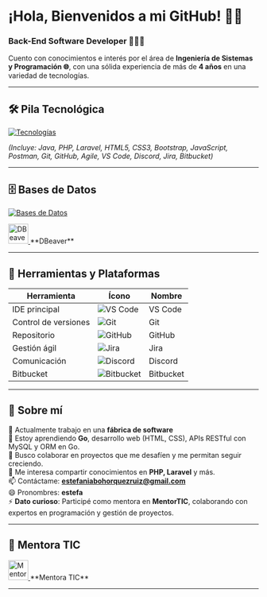 # ¡Hola, Bienvenidos a mi GitHub! 👋🏼  
### Back-End Software Developer 👩🏼‍💻

Cuento con conocimientos e interés por el área de **Ingeniería de Sistemas y Programación 🌐**, con una sólida experiencia de más de **4 años** en una variedad de tecnologías.

---

## 🛠️ Pila Tecnológica

[![Tecnologías](https://skillicons.dev/icons?i=java,php,laravel,html,css,bootstrap,js,postman,git,github,agile,vscode,discord,jira,bitbucket&theme=light&perline=7)](https://skillicons.dev)

*(Incluye: Java, PHP, Laravel, HTML5, CSS3, Bootstrap, JavaScript, Postman, Git, GitHub, Agile, VS Code, Discord, Jira, Bitbucket)*

---

## 🗄️ Bases de Datos

[![Bases de Datos](https://skillicons.dev/icons?i=postgres,sql&theme=light)](https://skillicons.dev)

<a href="https://dbeaver.io/" target="_blank">
  <img src="https://img.icons8.com/fluency/48/database.png" width="40" height="40" alt="DBeaver"/>
</a>  
**DBeaver**

---

## 🧰 Herramientas y Plataformas

| Herramienta         | Ícono                                                                 | Nombre         |
|---------------------|------------------------------------------------------------------------|----------------|
| IDE principal       | ![VS Code](https://skillicons.dev/icons?i=vscode&theme=light)          | VS Code        |
| Control de versiones| ![Git](https://skillicons.dev/icons?i=git&theme=light)                 | Git            |
| Repositorio         | ![GitHub](https://skillicons.dev/icons?i=github&theme=light)           | GitHub         |
| Gestión ágil        | ![Jira](https://skillicons.dev/icons?i=jira&theme=light)               | Jira           |
| Comunicación        | ![Discord](https://skillicons.dev/icons?i=discord&theme=light)         | Discord        |
| Bitbucket           | ![Bitbucket](https://skillicons.dev/icons?i=bitbucket&theme=light)     | Bitbucket      |

---

## 💼 Sobre mí

🔭 Actualmente trabajo en una **fábrica de software**  
🌱 Estoy aprendiendo **Go**, desarrollo web (HTML, CSS), APIs RESTful con MySQL y ORM en Go.  
👯 Busco colaborar en proyectos que me desafíen y me permitan seguir creciendo.  
🤔 Me interesa compartir conocimientos en **PHP, Laravel** y más.  
📫 Contáctame: **estefaniabohorquezruiz@gmail.com**  
😄 Pronombres: **estefa**  
⚡ **Dato curioso**: Participé como mentora en **MentorTIC**, colaborando con expertos en programación y gestión de proyectos.

---

## 🚀 Mentora TIC

<a href="https://images.app.goo.gl/ggRc1FpEUmCETWsh9" target="_blank">
  <img src="https://img.icons8.com/external-flat-juicy-fish/60/000000/external-mentor-academic-flat-flat-juicy-fish.png" width="40" height="40" alt="Mentora TIC"/>
</a>  
**Mentora TIC**

---
